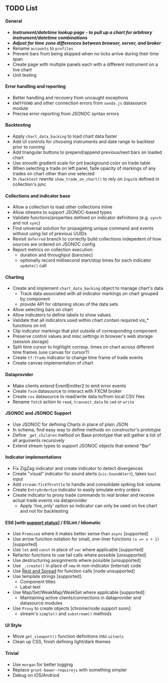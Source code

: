 ## TODO List

#### General

* ***Instrument/datetime lookup page - to pull up a chart for arbitrary instrument/datetime combinations***
* ***Adjust for time zone differences between browser, server, and broker***
* Rename `accounts` to `profiles`
* Prevent bars from being skipped when no ticks arrive during their time span
* Create page with multiple panels each with a different instrument on a live chart
* Unit testing

#### Error handling and reporting

* Better handling and recovery from uncaught exceptions
* `ENOTFOUND` and other connection errors from `oanda.js` datasource module
* Precise error reporting from JSONOC syntax errors

#### Backtesting

* Apply `chart_data_backing` to load chart data faster
* Add UI controls for choosing instruments and date range to backtest prior to running
* Add triangular buttons to prepend/append previous/next bars on loaded chart
* Use smooth gradient scale for pnl background color on trade table
* When selecting a trade on left panel, fade opacity of markings of any trades on chart other than one selected
* In `/backtest` rewrite `show_trade_on_chart()` to rely on `Input`s defined in collection's jsnc

#### Collections and indicator base

* Allow a collection to load other collections inline
* Allow streams to support JSONOC-based types
* Validate functions/properties defined on indicator definitions (e.g. `synch` and not `sync`)
* Find universal solution for propagating unique command and events without using list of previous UUIDs
* Revisit `deferred` branch to correctly build collections indepedent of how sources are ordered on JSONOC config
* Report metrics on collection execution:
  - duration and throughput (bars/sec)
  - optionally record millisecond start/stop times for each indicator `update()` call

#### Charting

* Create and implement `chart_data_backing` object to manage chart's data
  - Track data associated with all indicator markings on chart grouped by component
  - provide API for obtaining slices of the data sets
* Allow selecting bars on chart
* Allow indicators to define labels to show values
* Validate that all indicators used within chart contain required vis_* functions on init
* Clip indicator markings that plot outside of corresponding component
* Preserve control values and misc settings in browser's web storage (session storage)
* Split time cursor to highlight corresp. times on chart across different time frames (use canvas for cursor?)
* Create `tf:Trade` indicator to change time frame of trade events
* Create canvas implementation of chart

#### Dataprovider

* Make clients extend EventEmitter2 to emit error events
* Create `fxcm` datasource to interact with FXCM broker
* Create `csv` datasource to read/write data to/from local CSV files
* Rename `fetch` action to `read`, `transmit_data` to `cmd` or `write`

#### JSONOC and JSONOC Support

* Use JSONOC for defining Charts in place of plain JSON
* In schema, find easy way to define methods on constructor's prototype
* Define `_get_children` method on Base prototype that will gather a list of all arguments recursively
* Extend stream types to support JSONOC objects that extend "Bar"

#### Indicator implementations

* Fix ZigZag indicator and create indicator to detect divergences
* Create "visual" indicator for sound alerts (`vis:SoundAlert`), takes `bool` input
* Add `stream:TickThrottle` to handle and consolidate spiking tick volume
* Create `EntryOrderSim` indicator to easily simulate entry orders
* Create indicator to proxy trade commands to real broker and receive actual trade events via dataprovider
  - Apply 'live_only' option so indicator can only be used on live chart and not for backtesting

#### ES6 [with [support status](https://kangax.github.io/compat-table/es6/)] / ESLint / Idiomatic

* Use `Promise`s where it makes better sense than `async` [supported]
* Use arrow function notation for small, one-liner functions `(x => x + 1)` [supported]
* Use `let` and `const` in place of `var` where applicable [supported]
* Refactor functions to use tail calls where possible [unsupported]
* Use destructuring assignments where possible [unsupported]
* Use `_.create()` in place of `new` in non-indicator (internal) code
* Use [Rest and Spread](https://github.com/lukehoban/es6features#default--rest--spread) for function calls [node unsupported]
* Use template strings [supported]:
  - Component titles
  - Label text
* Use Map/Set/WeakMap/WeakSet where applicable [supported]:
  - Maintaining active clients/connections in dataprovider and datasource modules
* Use `Proxy` to create objects [chrome/node support soon]:
  - stream's `simple()` and `substream()` methods
  
#### UI Style

* Move `get_viewport()` function definitions into `uitools`
* Clean up CSS, finish defining light/dark themes

#### Trivial

* Use `morgan` for better logging
* Replace `grunt-bower-requirejs` with something simpler
* Debug on iOS/Andriod
